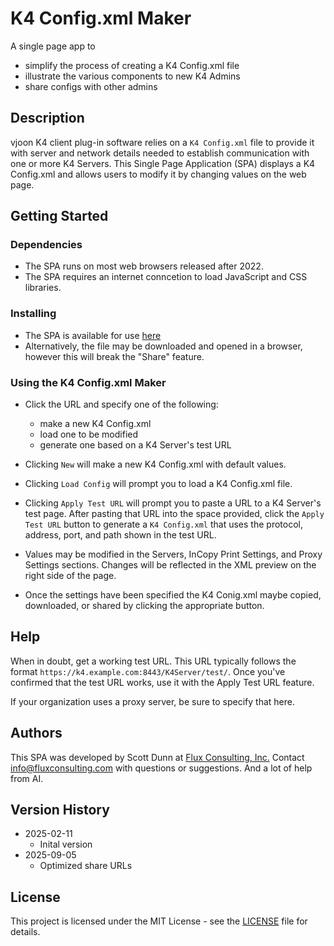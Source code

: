 # K4 Config.xml Maker

A single page app to 
  - simplify the process of creating a K4 Config.xml file
  - illustrate the various components to new K4 Admins 
  - share configs with other admins

## Description

vjoon K4 client plug-in software relies on a `K4 Config.xml` file to provide it with
server and network details needed to establish communication with one or more K4 Servers.
This Single Page Application (SPA) displays a K4 Config.xml and allows users to modify it
by changing values on the web page.

## Getting Started

### Dependencies

* The SPA runs on most web browsers released after 2022.
* The SPA requires an internet conncetion to load JavaScript and CSS libraries.

### Installing

* The SPA is available for use [here](https://scottdunnflux.github.io/k4config-xml-maker/)
* Alternatively, the file may be downloaded and opened in a browser, however this will break the "Share" feature.

### Using the K4 Config.xml Maker

* Click the URL and specify one of the following:
  - make a new K4 Config.xml 
  - load one to be modified
  - generate one based on a K4 Server's test URL

* Clicking `New` will make a new K4 Config.xml with default values.
* Clicking `Load Config` will prompt you to load a K4 Config.xml file.
* Clicking `Apply Test URL` will prompt you to paste a URL to a K4 Server's test page. After pasting that URL into the space provided, click the `Apply Test URL` button to generate a `K4 Config.xml` that uses the protocol, address, port, and path shown in the test URL.

* Values may be modified in the Servers, InCopy Print Settings, and Proxy Settings sections. Changes will be reflected in the XML preview on the right side of the page.

* Once the settings have been specified the K4 Conig.xml maybe copied, downloaded, or shared by clicking the appropriate button.

## Help

When in doubt, get a working test URL. This URL typically follows the format `https://k4.example.com:8443/K4Server/test/`. Once you've confirmed that the test URL works, use it with the Apply Test URL feature.

If your organization uses a proxy server, be sure to specify that here. 

## Authors

This SPA was developed by Scott Dunn at [Flux Consulting, Inc.](https://fluxconsulting.com) Contact [info@fluxconsulting.com](mailto:info@fluxconsulting.com) with questions or suggestions. And a lot of help from AI.

## Version History

* 2025-02-11
    * Inital version
* 2025-09-05
    * Optimized share URLs

## License

This project is licensed under the MIT License - see the [LICENSE](License.md) file for details.

